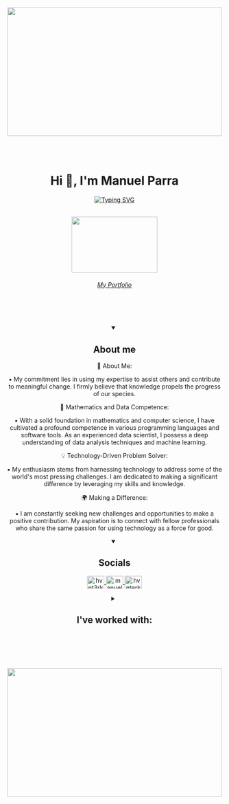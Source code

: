 </br>
<p align="center" >
  <img src="https://i.pinimg.com/originals/83/b8/09/83b809857acd41a7bad4935b4734f9fc.gif" width="500" height="300" />
</p>

</br>
</br>
<h1 align="center">
  Hi 👋, I'm Manuel Parra
</h1>
<p align="center">
  <a href="https://git.io/typing-svg"><img src="https://readme-typing-svg.demolab.com?font=Ubuntu&weight=900&size=40&pause=1000&color=71B12C&center=true&vCenter=true&width=435&lines=Mathematician;Partner;I.T+Lover;Dreamer;Developer" alt="Typing SVG" /></a>
</p>
</br>

<!----<p align="center">
  <img src="https://komarev.com/ghpvc/?username=hvnt3rk3ys&label=Profile%20views&color=71B12C&style=flat"
  alt="hvnt3rk3ys" />
</p>
--->
<div align="center">
    <a href="https://www.google.com/" target="_blank" rel="noopener">
      <img src="https://i.pinimg.com/originals/3d/74/68/3d7468d1bb523674726ba6934a396566.gif" width="200" height="130" />
    <h6>My Portfolio</h6>
    </a>
</div>
</br>
</br>
</br>
<!-------------------------------------------------------------------- Stats section------------------------------------------------------------------------------------------------------------->
<!--<p align="center">
  <a href="https://github.com/ryo-ma/github-profile-trophy">
    <img src="https://github-profile-trophy.vercel.app/?username=hvnt3rk3ys"
    alt="hvnt3rk3ys" />
  </a>
</p>
-->
<!--<p align="center">
  <a href="https://twitter.com/" target="blank">
    <img src="https://img.shields.io/twitter/follow/?logo=twitter&style=for-the-badge"
    alt="" />
  </a>
</p>
-->
<!-------------------------------------------------------------------- Stats section------------------------------------------------------------------------------------------------------------->
<div align="center">
  <details open> 
  <summary><h2>About me</h2></summary>
  <p align="center">
🚀 About Me:

▪  My commitment lies in using my expertise to assist others and contribute to meaningful change. I firmly believe that knowledge propels the progress of our species.

🔢 Mathematics and Data Competence:

▪  With a solid foundation in mathematics and computer science, I have cultivated a profound competence in various programming languages and software tools. As an experienced data scientist, I possess a deep understanding of data analysis techniques and machine learning.

💡 Technology-Driven Problem Solver:

▪ My enthusiasm stems from harnessing technology to address some of the world's most pressing challenges. I am dedicated to making a significant difference by leveraging my skills and knowledge.

🌍 Making a Difference:

▪ I am constantly seeking new challenges and opportunities to make a positive contribution. My aspiration is to connect with fellow professionals who share the same passion for using technology as a force for good.


</p>
</details>
</div>
<div align="center">
  <details open> 
  <summary><h2>Socials</h2></summary>
<p align="center">
  <a href="https://www.leetcode.com/hvnt3rk3ys" target="blank">
    <img align="center" src="https://raw.githubusercontent.com/rahuldkjain/github-profile-readme-generator/master/src/images/icons/Social/leet-code.svg"
    alt="hvnt3rk3ys" height="30" width="40" />
  </a>
  <a href="https://www.linkedin.com/in/manuel-parra/" target="blank">
    <img align="center" src="https://raw.githubusercontent.com/rahuldkjain/github-profile-readme-generator/master/src/images/icons/Social/linked-in-alt.svg"
    alt="manuel parra" height="30" width="40" />
  </a>
  <a href="https://www.hackerrank.com/hvnterkeys" target="blank">
    <img align="center" src="https://raw.githubusercontent.com/rahuldkjain/github-profile-readme-generator/master/src/images/icons/Social/hackerrank.svg"
    alt="hvnterkeys" height="30" width="40" />
  </a>
</p>
</details>
</div>




<!--<p align="center">
  <a href="https://stars.github.com/profiles/denvercoder1/">
    <img src="https://i.imgur.com/q1PV6pF.png" alt="GitHub Star 2023"/></a>
</p>
-->


<!---------------------------------------------------------------------------------------------------------- Sponsor ??? ----------------------------------------------------------------------------->
<!------<details open> 
  <summary><h2>🌠 Top Sponsors</h2></summary>

  <table>
    <tr>
      <th>$10+/month</th> 
      <th>$5+/month</th>
    </tr>
    <tr>
       $10+/month 
     <td>
        <div align="center">
          <a href="https://github.com/jesterb0206"><img src="https://github.com/jesterb0206.png" alt="@jesterb0206" width="52" /></a>
          <br />
          <a align="center" href="https://github.com/jesterb0206"><b>Bradley Jester</b></a>
        </b>
      </td> 
     
      <td>
        <a href="https://github.com/typesense"><img src="https://custom-icon-badges.demolab.com/badge/-typesense-D90368?style=for-the-badge&logo=mention" alt="typesense" /></a>
        <a href="https://github.com/MobiusXXF"><img src="https://custom-icon-badges.demolab.com/badge/-MobiusXXF-450012?style=for-the-badge&logo=mention" alt="MobiusXXF" /></a>
      </td>
    </tr>
  </table>

  <a href="https://github.com/sponsors/DenverCoder1/"><img alt="More about my sponsorship tiers" title="Sponsorship Tiers" src="https://custom-icon-badges.demolab.com/badge/-More%20About%20My%20Sponsorship%20Tiers-1F222E?style=for-the-badge&logoColor=white&logo=link-external"/></a>
</details>--->
<!---------------------------------------------------------------------------------------------------------- Sponsor ??? ----------------------------------------------------------------------------->





  <!-- Repo info cards - https://github.com/anuraghazra/github-readme-stats -->
  <!-- Small repo cards (fork) - https://github.com/DenverCoder1/github-readme-stats -->
<!------------------------------------------------------------------------------------------------Open source projects ----------------------------------------------------------------------------->
<!--<details open> 
  <summary><h2>📘 My Top Open Source Projects</h2></summary>
  <p align="left">
    <a href="https://github.com/DenverCoder1/readme-typing-svg"><img width="278" src="https://denvercoder1-github-readme-stats.vercel.app/api/pin/?username=DenverCoder1&repo=readme-typing-svg&theme=react&bg_color=1F222E&title_color=F85D7F&hide_border=true&icon_color=F8D866&show_icons=false" alt="readme-typing-svg"></a>
    <a href="https://github.com/DenverCoder1/github-readme-streak-stats"><img width="278" src="https://denvercoder1-github-readme-stats.vercel.app/api/pin/?username=DenverCoder1&repo=github-readme-streak-stats&theme=react&bg_color=1F222E&title_color=F85D7F&hide_border=true&icon_color=F8D866&show_icons=false" alt="github-readme-streak-stats"></a>
    <a href="https://github.com/DenverCoder1/custom-icon-badges"><img width="278" src="https://denvercoder1-github-readme-stats.vercel.app/api/pin?username=DenverCoder1&repo=custom-icon-badges&theme=react&bg_color=1F222E&title_color=F85D7F&hide_border=true&icon_color=F8D866&show_icons=false" alt="custom-icon-badges"></a>
    <a href="https://github.com/DenverCoder1/github-readme-youtube-cards"><img width="278" src="https://denvercoder1-github-readme-stats.vercel.app/api/pin/?username=DenverCoder1&repo=github-readme-youtube-cards&theme=react&bg_color=1F222E&title_color=F85D7F&hide_border=true&icon_color=F8D866&show_icons=false" alt="github-readme-youtube-cards"></a>
    <a href="https://github.com/DenverCoder1/unedit-for-reddit"><img width="278" src="https://denvercoder1-github-readme-stats.vercel.app/api/pin/?username=DenverCoder1&repo=unedit-for-reddit&theme=react&bg_color=1F222E&title_color=F85D7F&hide_border=true&icon_color=F8D866&show_icons=false" alt="unedit-for-reddit"></a>
    <a href="https://github.com/DenverCoder1/unicode-formatter"><img width="278" src="https://denvercoder1-github-readme-stats.vercel.app/api/pin/?username=DenverCoder1&repo=unicode-formatter&theme=react&bg_color=1F222E&title_color=F85D7F&hide_border=true&icon_color=F8D866&show_icons=false" alt="unicode-formatter"></a>
    <a href="https://github.com/DenverCoder1/latex-gboard-dictionary"><img width="278" src="https://denvercoder1-github-readme-stats.vercel.app/api/pin/?username=DenverCoder1&repo=latex-gboard-dictionary&theme=react&bg_color=1F222E&title_color=F85D7F&hide_border=true&icon_color=F8D866&show_icons=false&show_description=false" alt="latex-gboard-dictionary"></a>
    <a href="https://github.com/DenverCoder1/minimalistic-wallpaper-collection"><img width="278" src="https://denvercoder1-github-readme-stats.vercel.app/api/pin/?username=DenverCoder1&repo=minimalistic-wallpaper&theme=react&bg_color=1F222E&title_color=F85D7F&hide_border=true&icon_color=F8D866&show_icons=false&show_description=false" alt="minimalistic-wallpaper-collection"></a>
    <a href="https://github.com/DenverCoder1/table2ascii"><img width="278" src="https://denvercoder1-github-readme-stats.vercel.app/api/pin/?username=DenverCoder1&repo=table2ascii&theme=react&bg_color=1F222E&title_color=F85D7F&hide_border=true&icon_color=F8D866&show_icons=false&show_description=false" alt="table2ascii"></a>
  </p>

  <a href="https://github.com/DenverCoder1?tab=repositories&sort=stargazers"><img alt="All Repositories" title="All Repositories" src="https://custom-icon-badges.demolab.com/badge/-Click%20Here%20For%20All%20My%20Repos-1F222E?style=for-the-badge&logoColor=white&logo=repo"/></a>
</details>
--->
<!------------------------------------------------------------------------------------------------Open source projects ----------------------------------------------------------------------------->


  <!-- Small repo cards https://github.com/DenverCoder1/github-readme-stats (fork of anuraghazra/github-readme-stats) -->
<!------------------------------------------------------------------------------------------------Contributions OS ----------------------------------------------------------------------------->
<!--<details open> 
  <summary><h2>📕 Top Projects I've Contributed To</h2></summary>

  <p align="left">
    <a href="https://github.com/pallets/flask"><img width="278" src="https://denvercoder1-github-readme-stats.vercel.app/api/pin/?username=pallets&repo=flask&theme=react&bg_color=1F222E&title_color=F85D7F&hide_border=true&icon_color=F8D866&show_icons=false&show_description=false" alt="flask"></a>
    <a href="https://github.com/badges/shields"><img width="278" src="https://denvercoder1-github-readme-stats.vercel.app/api/pin/?username=badges&repo=shields&theme=react&bg_color=1F222E&title_color=F85D7F&hide_border=true&icon_color=F8D866&show_icons=false&show_description=false" alt="shields"></a>
    <a href="https://github.com/simple-icons/simple-icons"><img width="278" src="https://denvercoder1-github-readme-stats.vercel.app/api/pin/?username=simple-icons&repo=simple-icons&theme=react&bg_color=1F222E&title_color=F85D7F&hide_border=true&icon_color=F8D866&show_icons=false&show_description=false" alt="simple-icons"></a>
    <a href="https://github.com/Rapptz/discord.py"><img width="278" src="https://denvercoder1-github-readme-stats.vercel.app/api/pin/?username=Rapptz&repo=discord.py&theme=react&bg_color=1F222E&title_color=F85D7F&hide_border=true&icon_color=F8D866&show_icons=false&show_description=false" alt="discord.py"></a>
    <a href="https://github.com/o2sh/onefetch"><img width="278" src="https://denvercoder1-github-readme-stats.vercel.app/api/pin?username=o2sh&repo=onefetch&theme=react&bg_color=1F222E&title_color=F85D7F&hide_border=true&icon_color=F8D866&show_icons=false&show_description=false" alt="onefetch"></a>
    <a href="https://github.com/scrapinghub/dateparser"><img width="278" src="https://denvercoder1-github-readme-stats.vercel.app/api/pin?username=scrapinghub&repo=dateparser&theme=react&bg_color=1F222E&title_color=F85D7F&hide_border=true&icon_color=F8D866&show_icons=false&show_description=false" alt="dateparser"></a>
    <a href="https://github.com/python-babel/babel"><img width="278" src="https://denvercoder1-github-readme-stats.vercel.app/api/pin/?username=python-babel&repo=babel&theme=react&bg_color=1F222E&title_color=F85D7F&hide_border=true&icon_color=F8D866&show_icons=false&show_description=false" alt="babel"></a>
    <a href="https://github.com/nextcord/nextcord"><img width="278" src="https://denvercoder1-github-readme-stats.vercel.app/api/pin?username=nextcord&repo=nextcord&theme=react&bg_color=1F222E&title_color=F85D7F&hide_border=true&icon_color=F8D866&show_icons=false&show_description=false" alt="nextcord"></a>
    <a href="https://github.com/PyCQA/autoflake"><img width="278" src="https://denvercoder1-github-readme-stats.vercel.app/api/pin?username=PyCQA&repo=autoflake&theme=react&bg_color=1F222E&title_color=F85D7F&hide_border=true&icon_color=F8D866&show_icons=false&show_description=false" alt="autoflake"></a>
  </p>

  <p align="left">
    <a href="https://github.com/DenverCoderOne/My-Contributions/blob/main/README.md"><img alt="All Repositories" title="All Repositories" src="https://custom-icon-badges.demolab.com/badge/-Click%20Here%20For%20All%20My%20Forks-1F222E?style=for-the-badge&logoColor=white&logo=fork"/></a>
  </p>
</details>
--->
<!------------------------------------------------------------------------------------------------Contributions OS ----------------------------------------------------------------------------->




  <!-- YouTube Cards - https://github.com/DenverCoder1/github-readme-youtube-cards -->
<!----------------------------------------------------------------------------------------------- YT ???????? ------------------------------------------------------------------------------------>
<!---
<details> 
  <summary><h2>📺 Latest YouTube Videos</h2></summary>

<a href="https://www.youtube.com/watch?v=maoXtlb8t44"><img src="https://ytcards.demolab.com/?id=maoXtlb8t44&title=How+To+Self-Host+GitHub+Readme+Streak+Stats+on+Vercel&lang=en&timestamp=1693523015&background_color=%230d1117&title_color=%23ffffff&stats_color=%23dedede&max_title_lines=2&width=250&border_radius=5&duration=257" alt="How To Self-Host GitHub Readme Streak Stats on Vercel" title="How To Self-Host GitHub Readme Streak Stats on Vercel"></a>
<a href="https://www.youtube.com/watch?v=6u9BrDaSHJc"><img src="https://ytcards.demolab.com/?id=6u9BrDaSHJc&title=Automatically+Deploy+to+Fly.io+with+GitHub+Actions&lang=en&timestamp=1661864404&background_color=%230d1117&title_color=%23ffffff&stats_color=%23dedede&max_title_lines=2&width=250&border_radius=5&duration=312" alt="Automatically Deploy to Fly.io with GitHub Actions" title="Automatically Deploy to Fly.io with GitHub Actions"></a>
<a href="https://www.youtube.com/watch?v=J7Fm7MdZn_E"><img src="https://ytcards.demolab.com/?id=J7Fm7MdZn_E&title=Hosting+a+Python+Discord+Bot+for+Free+with+Fly.io&lang=en&timestamp=1661708747&background_color=%230d1117&title_color=%23ffffff&stats_color=%23dedede&max_title_lines=2&width=250&border_radius=5&duration=403" alt="Hosting a Python Discord Bot for Free with Fly.io" title="Hosting a Python Discord Bot for Free with Fly.io"></a>
<a href="https://www.youtube.com/watch?v=0p_eQGKFY3I"><img src="https://ytcards.demolab.com/?id=0p_eQGKFY3I&title=Making+a+Wordle+Clone+Discord+Bot+with+Python+%28Nextcord%29&lang=en&timestamp=1643900217&background_color=%230d1117&title_color=%23ffffff&stats_color=%23dedede&max_title_lines=2&width=250&border_radius=5&duration=2115" alt="Making a Wordle Clone Discord Bot with Python (Nextcord)" title="Making a Wordle Clone Discord Bot with Python (Nextcord)"></a>
<a href="https://www.youtube.com/watch?v=Mt_Bsj6K9Lw"><img src="https://ytcards.demolab.com/?id=Mt_Bsj6K9Lw&title=Run+Open+Source+Code+in+Seconds+with+GitPod&lang=en&timestamp=1642108413&background_color=%230d1117&title_color=%23ffffff&stats_color=%23dedede&max_title_lines=2&width=250&border_radius=5&duration=578" alt="Run Open Source Code in Seconds with GitPod" title="Run Open Source Code in Seconds with GitPod"></a>
<a href="https://www.youtube.com/watch?v=xsA5QAkr-04"><img src="https://ytcards.demolab.com/?id=xsA5QAkr-04&title=Custom+Help+Commands+%5B%232%5D+Select+Menus+-+Python+Discord+Bot&lang=en&timestamp=1633051808&background_color=%230d1117&title_color=%23ffffff&stats_color=%23dedede&max_title_lines=2&width=250&border_radius=5&duration=1188" alt="Custom Help Commands [#2] Select Menus - Python Discord Bot" title="Custom Help Commands [#2] Select Menus - Python Discord Bot"></a>


  <p>📺 Get YouTube Cards for your profile at <a href="https://github.com/DenverCoder1/github-readme-youtube-cards">DenverCoder1/github-readme-youtube-cards</a></p>
  
  <a href="https://www.youtube.com/c/DevProTips?sub_confirmation=1"><img src="https://custom-icon-badges.demolab.com/badge/-Subscribe-red?style=for-the-badge&logo=video&logoColor=white"/></a>
</details>
---->
<!----------------------------------------------------------------------------------------------- YT ???????? ------------------------------------------------------------------------------------>





<!----------------------------------------------------------------------------------------------- TOOLER BOX ------------------------------------------------------------------------------------>
<div align="center">
<details> 
  <summary><h2>I've worked with:</h2></summary>
  <!-- Some badges are from https://github.com/Ileriayo/markdown-badges -->

  <h3>👨‍💻 Programming and Markup Languages</h3>

  <p>
      <a href="https://www.python.org/"><img alt="Python" src="https://img.shields.io/badge/Python-14354C.svg?logo=python&logoColor=white"></a>
      <a href="https://www.r-project.org/"><img alt="R" src="https://img.shields.io/badge/R-276DC3.svg?logo=r&logoColor=white"></a></a>
      <a href="https://www.java.com/en/download/help/whatis_java.html"><img alt="Java" src="https://custom-icon-badges.demolab.com/badge/Java-007396.svg?logo=java&logoColor=white"></a>
      <a href="https://www.gnu.org/savannah-checkouts/gnu/bash/manual/bash.html"><img alt="Bash" src="https://img.shields.io/badge/Bash-121011.svg?logo=gnu-bash&logoColor=white"></a>
      <a href="https://www.cpp-lang.net/"><img alt="C++" src="https://custom-icon-badges.demolab.com/badge/C++-9C033A.svg?logo=cpp2&logoColor=white"></a>
      <a href="https://www.w3schools.com/css/css_intro.asp"><img alt="CSS" src="https://img.shields.io/badge/CSS-1572B6.svg?logo=css3&logoColor=white"></a>
      <a href="https://www.w3schools.com/html/default.asp"><img alt="HTML" src="https://img.shields.io/badge/HTML-E34F26.svg?logo=html5&logoColor=white"></a>
      <a href="https://www.w3schools.com/js/default.asp"><img alt="JavaScript" src="https://img.shields.io/badge/JavaScript-F7DF1E.svg?logo=javascript&logoColor=white"></a>
      <a href="https://www.latex-project.org/about/"><img alt="LaTeX" src="https://img.shields.io/badge/LaTeX-008080.svg?logo=LaTeX&logoColor=white"></a>
      <a href="https://www.markdownguide.org/"><img alt="Markdown" src="https://img.shields.io/badge/Markdown-000000.svg?logo=markdown&logoColor=white"></a>
      <a href="https://nodejs.org/en"><img alt="Node.js" src="https://img.shields.io/badge/Node.js-43853D.svg?logo=node.js&logoColor=white"></a>
      <a href="https://www.w3schools.com/sql/sql_intro.asp"><img alt="SQL" src="https://custom-icon-badges.demolab.com/badge/SQL-025E8C.svg?logo=database&logoColor=white"></a>
      <a href="https://www.w3schools.com/xml/default.asp"><img alt="SVG+XML" src="https://img.shields.io/badge/SVG%2BXML-e0982c.svg?logo=svg&logoColor=white"></a>
      <a href="https://www.typescriptlang.org/"><img alt="TypeScript" src="https://img.shields.io/badge/TypeScript-007ACC.svg?logo=typescript&logoColor=white"></a>
      <a href="https://graphql.org/"><img alt="GraphQl" src="https://img.shields.io/badge/-GraphQL-E10098?&logo=graphql&logoColor=white"></a>
      <a href="https://www.gnu.org/software/bash/manual/html_node/What-is-a-shell_003f.html"><img alt="Shell" src="https://img.shields.io/badge/shell_script-%23121011.svg?&logo=gnu-bash&logoColor=white=white"></a>
      <a href="https://learn.microsoft.com/en-us/windows-server/administration/windows-commands/windows-commands"><img alt="WindowsCMD" src="https://img.shields.io/badge/Windows%20Terminal-%234D4D4D.svg?&logo=windows-terminal&logoColor=white"></a>
  </p>

  <h3>🧰 Frameworks and Libraries</h3>

  <p>
    <!----------------------------------------------------------------------------------------------- AI>ML,RL,DL------------------------------------------------------------------------------------>
    <a href="https://www.anaconda.com/"><img alt="Anacond" src="https://img.shields.io/badge/Anaconda-%2344A833.svg?&logo=anaconda&logoColor=white"></a>
    <a href="https://docs.pytest.org/"><img alt="Pytest" src="https://img.shields.io/badge/Pytest-0A9EDC.svg?logo=pytest&logoColor=white"></a>
    <a href="https://www.sympy.org/"><img alt="SymPy" src="https://img.shields.io/badge/Sympy-3B5526.svg?logo=sympy&logoColor=white"></a>
    <a href="https://www.tensorflow.org/"><img alt="TensorFlow" src="https://img.shields.io/badge/TensorFlow-FF6F00.svg?logo=TensorFlow&logoColor=white"></a>
    <a href="https://numpy.org/"><img alt="NumPy" src="https://img.shields.io/badge/Numpy-013243.svg?logo=numpy&logoColor=white"></a>
    <a href="https://pandas.pydata.org/"><img alt="Pandas" src="https://img.shields.io/badge/Pandas-150458.svg?logo=pandas&logoColor=white"></a>
    <a href="https://keras.io/"><img alt="Keras" src="https://img.shields.io/badge/Keras-%23D00000.svg?&logo=Keras&logoColor=white"></a>
    <a href="https://matplotlib.org/"><img alt="MatPlot" src="https://img.shields.io/badge/Matplotlib-%23ffffff.svg?&logo=Matplotlib&logoColor=white"></a>
    <a href="https://plotly.com/python/"><img alt="PlotLy" src="https://img.shields.io/badge/Plotly-%233F4F75.svg?&logo=plotly&logoColor=white"></a>
    <a href="https://pytorch.org/"><img alt="PyTorch" src="https://img.shields.io/badge/PyTorch-%23EE4C2C.svg?&logo=PyTorch&logoColor=white"></a>
    <a href="https://scikit-learn.org/"><img alt="Scikit" src="https://img.shields.io/badge/scikit--learn-%23F7931E.svg?&logo=scikit-learn&logoColor=white"></a>
    <a href="https://scipy.org/"><img alt="SciPy" src="https://img.shields.io/badge/SciPy-%230C55A5.svg?&logo=scipy&logoColor=%white"></a>
    <a href="https://opencv.org/"><img alt="OpenCv" src="https://img.shields.io/badge/opencv-%23white.svg?&logo=opencv&logoColor=white"></a>
</br>
      <a href="https://github.com/features/actions"><img alt="GitHub Actions" src="https://img.shields.io/badge/GitHub%20Actions-2671E5.svg?&logo=github%20actions&logoColor=white"></a>
      <a href="https://nextjs.org/"><img alt="NextJs" src="https://img.shields.io/badge/Next-black?&logo=next.js&logoColor=white"></a>
      <a href="https://es.react.dev/"><img alt="React" src="https://img.shields.io/badge/React-20232a.svg?logo=react&logoColor=%2361DAFB"></a>
      <a href="https://mui.com/"><img alt="MUI" src="https://img.shields.io/badge/MUI-%230081CB.svg?&logo=mui&logoColor=white"></a>
      <a href="https://es.redux.js.org/"><img alt="Redux" src="https://img.shields.io/badge/redux-%23593d88.svg?&logo=redux&logoColor=white"></a>
      <a href="https://sass-lang.com/"><img alt="Sass" src="https://img.shields.io/badge/SASS-hotpink.svg?&logo=SASS&logoColor=white"></a>
      <a href="https://tailwindcss.com/"><img alt="Tailwind" src="https://img.shields.io/badge/tailwindcss-%2338B2AC.svg?&logo=tailwind-css&logoColor=white"></a>
      <a href="https://getbootstrap.com/"><img alt="Bootstrap" src="https://img.shields.io/badge/Bootstrap-7952B3.svg?logo=bootstrap&logoColor=white"></a>
      <a href="https://m3.material.io/"><img alt="Material Design" src="https://img.shields.io/badge/Material%20Design-0081CB.svg?logo=material-design&logoColor=white"></a>
      <a href="https://es-co.wordpress.org/"><img alt="Wordpress" src="https://img.shields.io/badge/Wordpress-21759B?logo=wordpress&logoColor=white"></a>
      <a href="https://flask.palletsprojects.com/"><img alt="Flask" src="https://img.shields.io/badge/Flask-000000.svg?logo=flask&logoColor=white"></a>
</br>
      <a href="https://bun.sh/"><img alt="Bun" src="https://img.shields.io/badge/Bun-%23000000.svg?&logo=bun&logoColor=white"></a>
      <a href="https://www.npmjs.com/"><img alt="NPM" src="https://img.shields.io/badge/NPM-%23CB3837.svg?&logo=npm&logoColor=white"></a>
      <a href="https://pnpm.io/es/"><img alt="Pnpm" src="https://img.shields.io/badge/pnpm-%234a4a4a.svg?&logo=pnpm&logoColor=f69220"></a>
      <a href="https://httpd.apache.org/"><img alt="Apache" src="https://img.shields.io/badge/apache-%23D42029.svg?&logo=apache&logoColor=white"></a>
      <a href="https://www.nginx.com/"><img alt="Nginx" src="https://img.shields.io/badge/nginx-%23009639.svg?&logo=nginx&logoColor=white"></a>
      <a href="https://www.djangoproject.com/"><img alt="Django" src="https://img.shields.io/badge/django-%23092E20.svg?&logo=django&logoColor=white"></a>
      <a href="https://expressjs.com/"><img alt="Express.js" src="https://img.shields.io/badge/Express.js-404d59.svg?logo=express&logoColor=white"></a>
      <a href="https://jquery.com/"><img alt="Jquery" src="https://img.shields.io/badge/jquery-%230769AD.svg?&logo=jquery&logoColor=white"></a>
      <a href="https://spring.io/"><img alt="Spring" src="https://img.shields.io/badge/spring-%236DB33F.svg?&logo=spring&logoColor=white"></a>
    
  </p>
  <h3>🗄️ Databases and Cloud Hosting</h3>

  <p>
      <a href="https://aws.amazon.com/"><img alt="AWS" src="https://img.shields.io/badge/AWS-%23FF9900.svg?&logo=amazon-aws&logoColor=white"></a>
      <a href="https://firebase.google.com/"><img alt="Firebase" src="https://img.shields.io/badge/firebase-%23039BE5.svg?&logo=firebase"></a>
      <a href="https://mega.io/"><img alt="Mega" src="https://img.shields.io/badge/Mega-%23D90007.svg?&logo=Mega&logoColor=white"></a>
      <a href="https://www.google.com/intl/es/drive/"><img alt="Drive" src="https://img.shields.io/badge/Google%20Drive-4285F4?&logo=googledrive&logoColor=white"></a>
      <a href="https://www.dropbox.com/"><img alt="Dropbox" src="https://img.shields.io/badge/Dropbox-%233B4D98.svg?&logo=Dropbox&logoColor=white"></a>
      <a href="https://www.docker.com/"><img alt="Docker" src="https://img.shields.io/badge/docker-%230db7ed.svg?&logo=docker&logoColor=white"></a>
      <a href="https://pages.github.com/"><img alt="GitHub Pages" src="https://img.shields.io/badge/GitHub%20Pages-327FC7.svg?logo=github&logoColor=white"></a>
      <a href="https://www.sqlite.org/index.html"><img alt="SQLite" src ="https://img.shields.io/badge/SQLite-07405e.svg?logo=sqlite&logoColor=white"></a>
      <a href="https://www.mongodb.com/"><img alt="MongoDB" src ="https://img.shields.io/badge/MongoDB-4ea94b.svg?logo=mongodb&logoColor=white"></a>
      <a href="https://www.mysql.com/"><img alt="MySQL" src="https://img.shields.io/badge/MySQL-00f.svg?logo=mysql&logoColor=white"></a>
      <a href="https://www.oracle.com/"><img alt="Oracle" src ="https://img.shields.io/badge/Oracle-F00000.svg?logo=oracle&logoColor=white"></a>
      <a href="https://www.postgresql.org/"><img alt="PostgreSQL" src ="https://img.shields.io/badge/PostgreSQL-316192.svg?logo=postgresql&logoColor=white"></a>
      <a href="https://render.com/"><img alt="Render" src="https://img.shields.io/badge/Render-00979D.svg?logo=render&logoColor=white"></a>
      <a href="https://vercel.com/"><img alt="Vercel" src="https://img.shields.io/badge/Vercel-000000.svg?logo=vercel&logoColor=white"></a>
      <a href="https://www.heroku.com/"><img alt="Heroku" src="https://img.shields.io/badge/Heroku-430098.svg?logo=heroku&logoColor=white"></a>
    
    
    
    


  </p>

  <h3>💻 Software and Tools</h3>

  <p>
      <a href="https://stackoverflow.com/"><img alt="Stack Overflow" src="https://img.shields.io/badge/-Stack%20Overflow-FE7A16?logo=stack-overflow&logoColor=white"></a>
      <a href="https://git-scm.com/"><img alt="Git" src="https://img.shields.io/badge/Git-F05033.svg?logo=git&logoColor=white"></a>
      <a href="https://desktop.github.com/"><img alt="GitHub Desktop" src="https://img.shields.io/badge/GitHub%20Desktop-8034A9.svg?logo=github&logoColor=white"></a>
      <a href="https://neovim.io/"><img alt="NeoVim" src="https://img.shields.io/badge/NeoVim-%2357A143.svg?&logo=neovim&logoColor=white"></a>
      <a href="https://code.visualstudio.com/"><img alt="Visual Studio Code" src="https://img.shields.io/badge/Visual%20Studio%20Code-0078d7.svg?logo=visual-studio-code&logoColor=white"></a>
      <a href="https://codepen.io/"><img alt="CodePen" src="https://img.shields.io/badge/CodePen-white?&logo=codepen&logoColor=black"></a>
      <a href="https://codesandbox.io/"><img alt="Codesandbox" src="https://img.shields.io/badge/Codesandbox-040404?&logo=codesandbox&logoColor=DBDBDB"></a>
      <a href="https://replit.com/"><img alt="Repl.it" src="https://img.shields.io/badge/Repl.it-0D101E.svg?logo=Replit&logoColor=white"></a>
      <a href="https://jupyter.org/"><img alt="Jupyter" src="https://img.shields.io/badge/Jupyter-F37626.svg?logo=Jupyter&logoColor=white"></a>
      <a href="https://www.notion.so/"><img alt="Notion" src="https://img.shields.io/badge/Notion-010101.svg?logo=notion&logoColor=white"></a>
<br/>
      <a href="https://www.microsoft.com/es-co/windows?r=1"><img alt="Windows" src="https://img.shields.io/badge/Windows-0078D6?&logo=windows&logoColor=white"></a>
      <a href="https://archlinux.org/"><img alt="Arch Linux" src="https://img.shields.io/badge/Arch%20Linux-1793D1.svg?&logo=arch-linux&logoColor=white"></a>
      <a href="https://fedoraproject.org/"><img alt="Fedora" src="https://img.shields.io/badge/Fedora-294172?&logo=fedora&logoColor=whitee"></a>
      <a href="https://ubuntu.com/"><img alt="Ubuntu" src="https://img.shields.io/badge/Ubuntu-E95420?&logo=ubuntu&logoColor=white"></a>
      <a href="https://www.apple.com/co/macos/ventura/"><img alt="MacOS" src="https://img.shields.io/badge/mac%20os-000000?&logo=macos&logoColor=F0F0F0"></a>

<br/>
      <a href="https://proton.me/"><img alt="ProtonMail" src="https://img.shields.io/badge/ProtonMail-8B89CC?&logo=protonmail&logoColor=white"></a>
      <a href="https://signal.org/"><img alt="Signal" src="https://img.shields.io/badge/Signal-%23039BE5.svg?&logo=Signal&logoColor=white"></a>
      <a href="https://slack.com/"><img alt="Slack" src="https://img.shields.io/badge/Slack-4A154B?&logo=slack&logoColor=white"></a>
      <a href="https://discord.com/"><img alt="Discord" src="https://img.shields.io/badge/-Discord-5865F2.svg?logo=discord&logoColor=white"></a>
      <a href="https://bitwarden.com/"><img alt="Bitwarden" src="https://img.shields.io/badge/-Bitwarden-175DDC?logo=bitwarden&logoColor=white"></a>
      <a href="https://brave.com/"><img alt="Brave" src="https://img.shields.io/badge/-Brave-FB542B?logo=brave&logoColor=white"></a>
      <a href="https://www.torproject.org/"><img alt="Tor" src="https://img.shields.io/badge/Tor-7D4698?&logo=Tor-Browser&logoColor=white"></a>
      <a href="https://powerbi.microsoft.com/"><img alt="PowerBI" src="https://img.shields.io/badge/power_bi-F2C811?&logo=powerbi&logoColor=black"></a>
      <a href="https://www.postman.com/"><img alt="Postman" src="https://img.shields.io/badge/Postman-FF6C37?&logo=postman&logoColor=white"></a>
      <a href="https://insomnia.rest/"><img alt="Insomnia" src="https://img.shields.io/badge/Insomnia-black?&logo=insomnia&logoColor=5849BE"></a>
<br/>
      <a href="https://darkreader.org/"><img alt="Dark Reader" src="https://img.shields.io/badge/-Dark%20Reader-141E24?logo=dark-reader&logoColor=white"></a>
      <a href="https://docs.google.com/spreadsheets/"><img alt="Google Sheets" src="https://img.shields.io/badge/Sheets-34A853.svg?logo=google%20sheets&logoColor=white"></a>
      <a href="https://www.microsoft.com/es-co/microsoft-365/excel"><img alt="Excel" src="https://img.shields.io/badge/Microsoft_Excel-217346?&logo=microsoft-excel&logoColor=white"></a>
      <a href="https://obsproject.com/"><img alt="OBS Studio" src="https://img.shields.io/badge/-OBS-302E31?logo=obs-studio&logoColor=white"></a>
      <a href="https://www.adobe.com/es/products/illustrator.html"><img alt="Ilustrator" src="https://img.shields.io/badge/adobe%20illustrator-%23FF9A00.svg?&logo=adobe%20illustrator&logoColor=white"></a>
      <a href="https://www.figma.com/"><img alt="Figma" src="https://img.shields.io/badge/figma-%23F24E1E.svg?&logo=figma&logoColor=white"></a>
      <a href="https://www.gimp.org/"><img alt="Gimp" src="https://img.shields.io/badge/Gimp-657D8B?&logo=gimp&logoColor=FFFFFF"></a>
      <a href="https://inkscape.org/"><img alt="Inkscape" src="https://img.shields.io/badge/Inkscape-000000?logo=Inkscape&logoColor=white"></a>  

      
      
  </p>
</details>
</div>
      <!--<a href="#"><img alt="Android" src="https://img.shields.io/badge/Android-3DDC84?logo=android&logoColor=white"></a>
      <a href="#"><img alt="Android Studio" src="https://img.shields.io/badge/Android%20Studio-008678.svg?logo=android-studio&logoColor=white"></a> ---> 
<!----------------------------------------------------------------------------------------------- TOOLER BOX ------------------------------------------------------------------------------------>


  <!-- GitHub Readme Streak Stats - https://github.com/DenverCoder1/github-readme-streak-stats -->
  <!-- https://github.com/anuraghazra/github-readme-stats -->
  <!-- https://github.com/ashutosh00710/github-readme-activity-graph -->
  <!-- https://github.com/jamesgeorge007/github-activity-readme -->
  <!-- https://github.com/lowlighter/metrics/blob/master/source/plugins/sponsors/README.md -->
<!----------------------------------------------------------------------------------------------- STATS SECTION ------------------------------------------------------------------------------------>
<!---<div align="center">
<details> 
  <summary><h2>📊 Github Stats and Activity</h2></summary>

  <h3>🔥 Streak Stats</h3>


  <p>
    <a href="https://github.com/DenverCoder1/github-readme-streak-stats">
      <img title="🔥 Get streak stats for your profile at git.io/streak-stats" alt="DenverCoder1's streak" src="https://streak-stats.demolab.com/?user=DenverCoder1&theme=monokai-metallian&hide_border=true"/>
    </a>
    <p>🔥 Get streak stats for your profile at <a href="https://git.io/streak-stats">git.io/streak-stats</a></p>
  </p>

  <h3>💻 GitHub Profile Stats</h3>

  
  <a href="https://github.com/anuraghazra/github-readme-stats"><img alt="DenverCoder1's Github Stats" src="https://denvercoder1-github-readme-stats.vercel.app/api/?username=DenverCoder1&show_icons=true&include_all_commits=true&count_private=true&theme=react&hide_border=true&bg_color=1F222E&title_color=F85D7F&icon_color=F8D866" height="192px"/></a>
  <a href="https://github.com/anuraghazra/github-readme-stats"><img alt="DenverCoder1's Top Languages" src="https://denvercoder1-github-readme-stats.vercel.app/api/top-langs/?username=DenverCoder1&langs_count=8&layout=compact&theme=react&hide_border=true&bg_color=1F222E&title_color=F85D7F&icon_color=F8D866&hide=Jupyter%20Notebook,Roff" height="192px"/></a>
  <br/>

  <b>Note:</b> Top languages is only a metric of the languages my public code consists of and doesn't reflect experience or skill level.
  


  <a href="https://github.com/ashutosh00710/github-readme-activity-graph"><img alt="DenverCoder1's Activity Graph" src="https://github-readme-activity-graph.vercel.app/graph/?username=DenverCoder1&bg_color=1F222E&color=F8D866&line=F85D7F&point=FFFFFF&hide_border=true" /></a>

  <h3>⚡ Recent GitHub Activity</h3>


1. 🗣 Commented on [#368](https://github.com/vercel-community/php/issues/368) in [vercel-community/php](https://github.com/vercel-community/php)
2. ❗️ Closed issue [#578](https://github.com/DenverCoder1/github-readme-streak-stats/issues/578) in [DenverCoder1/github-readme-streak-stats](https://github.com/DenverCoder1/github-readme-streak-stats)
3. 🗣 Commented on [#578](https://github.com/DenverCoder1/github-readme-streak-stats/issues/578) in [DenverCoder1/github-readme-streak-stats](https://github.com/DenverCoder1/github-readme-streak-stats)
4. 🎉 Merged PR [#577](https://github.com/DenverCoder1/github-readme-streak-stats/pull/577) in [DenverCoder1/github-readme-streak-stats](https://github.com/DenverCoder1/github-readme-streak-stats)
5. 🎉 Merged PR [#954](https://github.com/DenverCoder1/custom-icon-badges/pull/954) in [DenverCoder1/custom-icon-badges](https://github.com/DenverCoder1/custom-icon-badges)


  <h3>🌟 Sponsors</h3>


  <a href="https://github.com/sponsors/DenverCoder1/"><img src="https://raw.githubusercontent.com/DenverCoder1/DenverCoder1/main/metrics-sponsors.svg" /></a>

</details>
</div>-->
<!----------------------------------------------------------------------------------------------- STATS SECTION ------------------------------------------------------------------------------------>



<!----
https://www.holopin.io/
<details> 
  <summary><h2>🏷️ Holopin Badges</h2></summary>

  <p><a href="https://holopin.io/@denvercoder1"><img src="https://holopin.me/denvercoder1" alt="@denvercoder1&#39;s Holopin board"></a></p>
</details>
--->

<!-------------------------------------------------------------------- Stats section------------------------------------------------------------------------------------------------------------->

<!--

<p><img align="left" src="https://github-readme-stats.vercel.app/api/top-langs?username=hvnt3rk3ys&show_icons=true&locale=en&layout=compact" alt="hvnt3rk3ys" /></p>

<p>&nbsp;<img align="center" src="https://github-readme-stats.vercel.app/api?username=hvnt3rk3ys&show_icons=true&locale=en" alt="hvnt3rk3ys" /></p>

<p><img align="center" src="https://github-readme-streak-stats.herokuapp.com/?user=hvnt3rk3ys&" alt="hvnt3rk3ys" /></p>
--->

<!-------------------------------------------------------------------- Stats section------------------------------------------------------------------------------------------------------------->
</br>
</br>
</br>
</br>
<p align="center" >
  <img src="https://i.pinimg.com/originals/77/a0/11/77a0113e10aeafeffdc4e2aa8f0b29bb.gif" width="500" height="300" />
</p>
</br>
</br>
</br>
